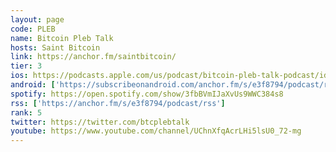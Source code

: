 ```yaml
---
layout: page
code: PLEB
name: Bitcoin Pleb Talk
hosts: Saint Bitcoin
link: https://anchor.fm/saintbitcoin/
tier: 3
ios: https://podcasts.apple.com/us/podcast/bitcoin-pleb-talk-podcast/id1481505187
android: ['https://subscribeonandroid.com/anchor.fm/s/e3f8794/podcast/rss']
spotify: https://open.spotify.com/show/3fbBVmIJaXvUs9WWC384s8
rss: ['https://anchor.fm/s/e3f8794/podcast/rss']
rank: 5
twitter: https://twitter.com/btcplebtalk
youtube: https://www.youtube.com/channel/UChnXfqAcrLHi5lsU0_72-mg
---
```

